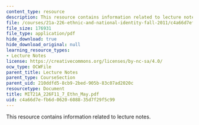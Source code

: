 ```yaml
---
content_type: resource
description: This resource contains information related to lecture notes.
file: /courses/21a-226-ethnic-and-national-identity-fall-2011/c4a66d7efb6d0620608835d7f29f5c99_MIT21A_226F11_7_Ethn_May.pdf
file_size: 176931
file_type: application/pdf
hide_download: true
hide_download_original: null
learning_resource_types:
- Lecture Notes
license: https://creativecommons.org/licenses/by-nc-sa/4.0/
ocw_type: OCWFile
parent_title: Lecture Notes
parent_type: CourseSection
parent_uid: 210ddfd5-8cb9-2bed-905b-83c07ad2020c
resourcetype: Document
title: MIT21A_226F11_7_Ethn_May.pdf
uid: c4a66d7e-fb6d-0620-6088-35d7f29f5c99
---
```

This resource contains information related to lecture notes.